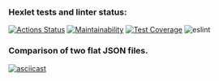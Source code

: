 ### Hexlet tests and linter status:
[![Actions Status](https://github.com/zakharovdm/frontend-project-lvl2/workflows/hexlet-check/badge.svg)](https://github.com/zakharovdm/frontend-project-lvl2/actions)
[![Maintainability](https://api.codeclimate.com/v1/badges/a99a88d28ad37a79dbf6/maintainability)](https://codeclimate.com/github/codeclimate/codeclimate/maintainability)
[![Test Coverage](https://api.codeclimate.com/v1/badges/a99a88d28ad37a79dbf6/test_coverage)](https://codeclimate.com/github/codeclimate/codeclimate/test_coverage)
![eslint](https://github.com/zakharovdm/frontend-project-lvl2/actions/workflows/eslint-check.yml/badge.svg)

### Comparison of two flat JSON files.
[![asciicast](https://asciinema.org/a/2bMR7vBLXiM49HhVsMLJAfJmt.svg)](https://asciinema.org/a/2bMR7vBLXiM49HhVsMLJAfJmt)